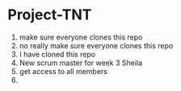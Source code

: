 # Project-TNT


1. make sure everyone clones this repo
2. no really make sure everyone clones this repo
3. I have cloned this repo 
4. New scrum master for week 3 Sheila
5. get access to all members
6. 
